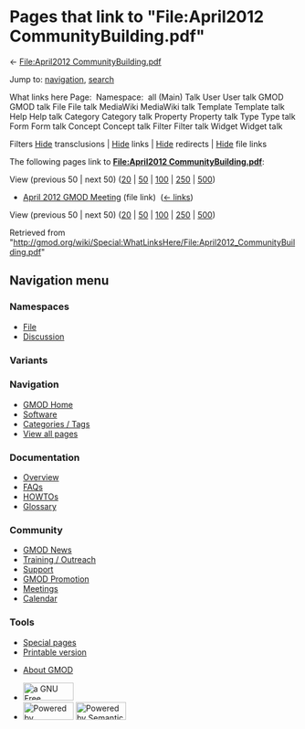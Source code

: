 <div id="mw-page-base" class="noprint">

</div>

<div id="mw-head-base" class="noprint">

</div>

<div id="content" class="mw-body" role="main">

<span id="top"></span>

<div id="mw-js-message" style="display:none;">

</div>



# <span dir="auto">Pages that link to "File:April2012 CommunityBuilding.pdf"</span>

<div id="bodyContent">

<div id="contentSub">

← [File:April2012
CommunityBuilding.pdf](/wiki/File:April2012_CommunityBuilding.pdf "File:April2012 CommunityBuilding.pdf")

</div>

<div id="jump-to-nav" class="mw-jump">

Jump to: [navigation](#mw-navigation), [search](#p-search)

</div>

<div id="mw-content-text">

What links here Page:  Namespace:  all (Main) Talk User User talk GMOD
GMOD talk File File talk MediaWiki MediaWiki talk Template Template talk
Help Help talk Category Category talk Property Property talk Type Type
talk Form Form talk Concept Concept talk Filter Filter talk Widget
Widget talk

Filters
[Hide](/mediawiki/index.php?title=Special:WhatLinksHere/File:April2012_CommunityBuilding.pdf&hidetrans=1 "Special:WhatLinksHere/File:April2012 CommunityBuilding.pdf")
transclusions \|
[Hide](/mediawiki/index.php?title=Special:WhatLinksHere/File:April2012_CommunityBuilding.pdf&hidelinks=1 "Special:WhatLinksHere/File:April2012 CommunityBuilding.pdf")
links \|
[Hide](/mediawiki/index.php?title=Special:WhatLinksHere/File:April2012_CommunityBuilding.pdf&hideredirs=1 "Special:WhatLinksHere/File:April2012 CommunityBuilding.pdf")
redirects \|
[Hide](/mediawiki/index.php?title=Special:WhatLinksHere/File:April2012_CommunityBuilding.pdf&hideimages=1 "Special:WhatLinksHere/File:April2012 CommunityBuilding.pdf")
file links

The following pages link to **[File:April2012
CommunityBuilding.pdf](/wiki/File:April2012_CommunityBuilding.pdf "File:April2012 CommunityBuilding.pdf")**:

View (previous 50 \| next 50)
([20](/mediawiki/index.php?title=Special:WhatLinksHere/File:April2012_CommunityBuilding.pdf&limit=20 "Special:WhatLinksHere/File:April2012 CommunityBuilding.pdf")
\|
[50](/mediawiki/index.php?title=Special:WhatLinksHere/File:April2012_CommunityBuilding.pdf&limit=50 "Special:WhatLinksHere/File:April2012 CommunityBuilding.pdf")
\|
[100](/mediawiki/index.php?title=Special:WhatLinksHere/File:April2012_CommunityBuilding.pdf&limit=100 "Special:WhatLinksHere/File:April2012 CommunityBuilding.pdf")
\|
[250](/mediawiki/index.php?title=Special:WhatLinksHere/File:April2012_CommunityBuilding.pdf&limit=250 "Special:WhatLinksHere/File:April2012 CommunityBuilding.pdf")
\|
[500](/mediawiki/index.php?title=Special:WhatLinksHere/File:April2012_CommunityBuilding.pdf&limit=500 "Special:WhatLinksHere/File:April2012 CommunityBuilding.pdf"))

- [April 2012 GMOD
  Meeting](/wiki/April_2012_GMOD_Meeting "April 2012 GMOD Meeting")
  (file link) ‎ <span class="mw-whatlinkshere-tools">([←
  links](/mediawiki/index.php?title=Special:WhatLinksHere&target=April+2012+GMOD+Meeting "Special:WhatLinksHere"))</span>

View (previous 50 \| next 50)
([20](/mediawiki/index.php?title=Special:WhatLinksHere/File:April2012_CommunityBuilding.pdf&limit=20 "Special:WhatLinksHere/File:April2012 CommunityBuilding.pdf")
\|
[50](/mediawiki/index.php?title=Special:WhatLinksHere/File:April2012_CommunityBuilding.pdf&limit=50 "Special:WhatLinksHere/File:April2012 CommunityBuilding.pdf")
\|
[100](/mediawiki/index.php?title=Special:WhatLinksHere/File:April2012_CommunityBuilding.pdf&limit=100 "Special:WhatLinksHere/File:April2012 CommunityBuilding.pdf")
\|
[250](/mediawiki/index.php?title=Special:WhatLinksHere/File:April2012_CommunityBuilding.pdf&limit=250 "Special:WhatLinksHere/File:April2012 CommunityBuilding.pdf")
\|
[500](/mediawiki/index.php?title=Special:WhatLinksHere/File:April2012_CommunityBuilding.pdf&limit=500 "Special:WhatLinksHere/File:April2012 CommunityBuilding.pdf"))

</div>

<div class="printfooter">

Retrieved from
"<http://gmod.org/wiki/Special:WhatLinksHere/File:April2012_CommunityBuilding.pdf>"

</div>

<div id="catlinks" class="catlinks catlinks-allhidden">

</div>

<div class="visualClear">

</div>

</div>

</div>

<div id="mw-navigation">

## Navigation menu

<div id="mw-head">



<div id="left-navigation">

<div id="p-namespaces" class="vectorTabs" role="navigation"
aria-labelledby="p-namespaces-label">

### Namespaces

- <span id="ca-nstab-image"><a href="/wiki/File:April2012_CommunityBuilding.pdf" accesskey="c"
  title="View the file page [c]">File</a></span>
- <span id="ca-talk"><a
  href="/mediawiki/index.php?title=File_talk:April2012_CommunityBuilding.pdf&amp;action=edit&amp;redlink=1"
  accesskey="t"
  title="Discussion about the content page [t]">Discussion</a></span>

</div>

<div id="p-variants" class="vectorMenu emptyPortlet" role="navigation"
aria-labelledby="p-variants-label">

### 

### Variants[](#)

<div class="menu">

</div>

</div>

</div>

<div id="right-navigation">





</div>



</div>

</div>

</div>

<div id="mw-panel">

<div id="p-logo" role="banner">

<a href="/wiki/Main_Page"
style="background-image: url(http://gmod.org/images/GMOD-cogs.png);"
title="Visit the main page"></a>

</div>

<div id="p-Navigation" class="portal" role="navigation"
aria-labelledby="p-Navigation-label">

### Navigation

<div class="body">

- <span id="n-GMOD-Home">[GMOD Home](/wiki/Main_Page)</span>
- <span id="n-Software">[Software](/wiki/GMOD_Components)</span>
- <span id="n-Categories-.2F-Tags">[Categories /
  Tags](/wiki/Categories)</span>
- <span id="n-View-all-pages">[View all
  pages](/wiki/Special:AllPages)</span>

</div>

</div>

<div id="p-Documentation" class="portal" role="navigation"
aria-labelledby="p-Documentation-label">

### Documentation

<div class="body">

- <span id="n-Overview">[Overview](/wiki/Overview)</span>
- <span id="n-FAQs">[FAQs](/wiki/Category:FAQ)</span>
- <span id="n-HOWTOs">[HOWTOs](/wiki/Category:HOWTO)</span>
- <span id="n-Glossary">[Glossary](/wiki/Glossary)</span>

</div>

</div>

<div id="p-Community" class="portal" role="navigation"
aria-labelledby="p-Community-label">

### Community

<div class="body">

- <span id="n-GMOD-News">[GMOD News](/wiki/GMOD_News)</span>
- <span id="n-Training-.2F-Outreach">[Training /
  Outreach](/wiki/Training_and_Outreach)</span>
- <span id="n-Support">[Support](/wiki/Support)</span>
- <span id="n-GMOD-Promotion">[GMOD
  Promotion](/wiki/GMOD_Promotion)</span>
- <span id="n-Meetings">[Meetings](/wiki/Meetings)</span>
- <span id="n-Calendar">[Calendar](/wiki/Calendar)</span>

</div>

</div>

<div id="p-tb" class="portal" role="navigation"
aria-labelledby="p-tb-label">

### Tools

<div class="body">

- <span id="t-specialpages"><a href="/wiki/Special:SpecialPages" accesskey="q"
  title="A list of all special pages [q]">Special pages</a></span>
- <span id="t-print"><a
  href="/mediawiki/index.php?title=Special:WhatLinksHere/File:April2012_CommunityBuilding.pdf&amp;printable=yes"
  rel="alternate" accesskey="p"
  title="Printable version of this page [p]">Printable version</a></span>

</div>

</div>

</div>

</div>

<div id="footer" role="contentinfo">

- <span id="footer-places-about">[About
  GMOD](/wiki/GMOD:About "GMOD:About")</span>

<!-- -->

- <span id="footer-copyrightico">[<img src="http://www.gnu.org/graphics/gfdl-logo-small.png" width="88"
  height="31" alt="a GNU Free Documentation License" />](http://www.gnu.org/licenses/fdl-1.3.html)</span>
- <span id="footer-poweredbyico">[<img src="/mediawiki/skins/common/images/poweredby_mediawiki_88x31.png"
  width="88" height="31" alt="Powered by MediaWiki" />](//www.mediawiki.org/)
  [<img
  src="/mediawiki/extensions/SemanticMediaWiki/includes/../resources/images/smw_button.png"
  width="88" height="31" alt="Powered by Semantic MediaWiki" />](https://www.semantic-mediawiki.org/wiki/Semantic_MediaWiki)</span>

<div style="clear:both">

</div>

</div>
